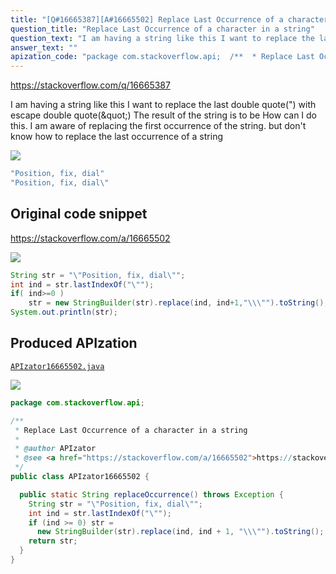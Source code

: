 ```yaml
---
title: "[Q#16665387][A#16665502] Replace Last Occurrence of a character in a string"
question_title: "Replace Last Occurrence of a character in a string"
question_text: "I am having a string like this I want to replace the last double quote(\") with escape double quote(\\\") The result of the string is to be How can I do this. I am aware of replacing the first occurrence of the string. but don't know how to replace the last occurrence of a string"
answer_text: ""
apization_code: "package com.stackoverflow.api;  /**  * Replace Last Occurrence of a character in a string  *  * @author APIzator  * @see <a href=\"https://stackoverflow.com/a/16665502\">https://stackoverflow.com/a/16665502</a>  */ public class APIzator16665502 {    public static String replaceOccurrence() throws Exception {     String str = \"\\\"Position, fix, dial\\\"\";     int ind = str.lastIndexOf(\"\\\"\");     if (ind >= 0) str =       new StringBuilder(str).replace(ind, ind + 1, \"\\\\\\\"\").toString();     return str;   } }"
---
```


https://stackoverflow.com/q/16665387

I am having a string like this
I want to replace the last double quote(&quot;) with escape double quote(\&quot;)
The result of the string is to be
How can I do this. I am aware of replacing the first occurrence of the string. but don&#x27;t know how to replace the last occurrence of a string


<div class="code-logo"><img src="/stackoverflow.png" /></div>

```java
"Position, fix, dial"
"Position, fix, dial\"
```


## Original code snippet

https://stackoverflow.com/a/16665502



<div class="code-logo"><img src="/stackoverflow.png" /></div>

```java
String str = "\"Position, fix, dial\"";
int ind = str.lastIndexOf("\"");
if( ind>=0 )
    str = new StringBuilder(str).replace(ind, ind+1,"\\\"").toString();
System.out.println(str);
```

## Produced APIzation

[`APIzator16665502.java`](https://github.com/pasqualesalza/apization-temp-data/raw/master/search/APIzator16665502.java)

<div class="code-logo"><img src="/apizator.png" /></div>

```java
package com.stackoverflow.api;

/**
 * Replace Last Occurrence of a character in a string
 *
 * @author APIzator
 * @see <a href="https://stackoverflow.com/a/16665502">https://stackoverflow.com/a/16665502</a>
 */
public class APIzator16665502 {

  public static String replaceOccurrence() throws Exception {
    String str = "\"Position, fix, dial\"";
    int ind = str.lastIndexOf("\"");
    if (ind >= 0) str =
      new StringBuilder(str).replace(ind, ind + 1, "\\\"").toString();
    return str;
  }
}

```